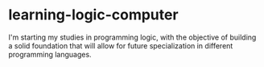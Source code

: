 # learning-logic-computer
I'm starting my studies in programming logic, with the objective of building a solid foundation that will allow for future specialization in different programming languages.
